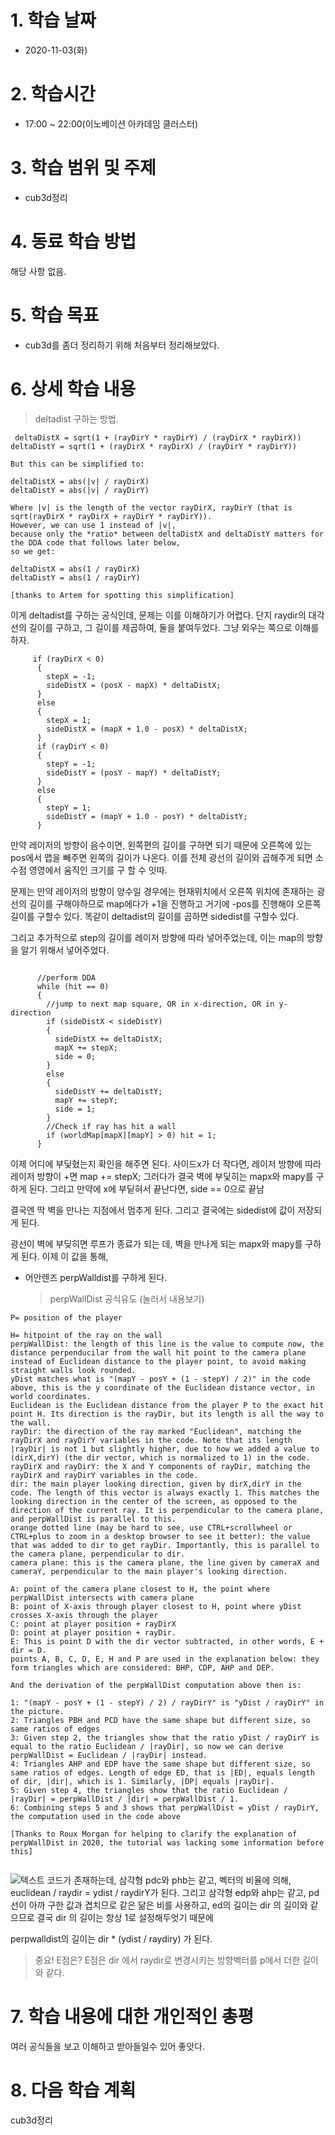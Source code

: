 # 1. 학습 날짜

* 2020-11-03(화)

# 2. 학습시간

* 17:00 ~ 22:00(이노베이션 아카데임 클러스터)

# 3. 학습 범위 및 주제

* cub3d정리
   
    
# 4. 동료 학습 방법

해당 사항 없음.

# 5. 학습 목표

* cub3d를 좀더 정리하기 위해 처음부터 정리해보았다. 
  
# 6. 상세 학습 내용

> deltadist 구하는 방법.
<pre><code> deltaDistX = sqrt(1 + (rayDirY * rayDirY) / (rayDirX * rayDirX))
deltaDistY = sqrt(1 + (rayDirX * rayDirX) / (rayDirY * rayDirY))

But this can be simplified to:

deltaDistX = abs(|v| / rayDirX)
deltaDistY = abs(|v| / rayDirY)

Where |v| is the length of the vector rayDirX, rayDirY (that is sqrt(rayDirX * rayDirX + rayDirY * rayDirY)).
However, we can use 1 instead of |v|, 
because only the *ratio* between deltaDistX and deltaDistY matters for the DDA code that follows later below, 
so we get:

deltaDistX = abs(1 / rayDirX)
deltaDistY = abs(1 / rayDirY)

[thanks to Artem for spotting this simplification]</pre></code>
이게 deltadist를 구하는 공식인데, 문제는 이를 이해하기가 어렵다. 
단지 raydir의 대각선의 길이를 구하고, 그 길이를 제곱하여, 둘을 붙여두었다.  그냥 외우는 쪽으로 이해를하자. 


<pre><code>     if (rayDirX < 0)
      {
        stepX = -1;
        sideDistX = (posX - mapX) * deltaDistX;
      }
      else
      {
        stepX = 1;
        sideDistX = (mapX + 1.0 - posX) * deltaDistX;
      }
      if (rayDirY < 0)
      {
        stepY = -1;
        sideDistY = (posY - mapY) * deltaDistY;
      }
      else
      {
        stepY = 1;
        sideDistY = (mapY + 1.0 - posY) * deltaDistY;
      }
</pre></code>
만약  레이저의 방향이 음수이면, 왼쪽편의 길이를 구하면 되기 때문에 오른쪽에 있는 pos에서 맵을 빼주면 왼쪽의 길이가 나온다. 이를 전체 광선의 길이와 곱해주게 되면 소수점 영영에서 움직인 크기를 구 할 수 잇따. 

문제는 만약 레이저의 방향이 양수일 경우에는 현재위치에서 오른쪽 위치에 존재하는 광선의 길이를 구해야하므로 map에다가 +1을 진행하고 거기에 -pos를 진행해야 오른쪽 길이를 구할수 있다. 똑같이 deltadist의 길이를 곱하면 sidedist를 구할수 있다. 

그리고 추가적으로 step의 길이를 레이저 방향에 따라 넣어주었는데, 이는 map의 방향을 알기 위해서 넣어주었다. 

<pre><code>
      //perform DDA
      while (hit == 0)
      {
        //jump to next map square, OR in x-direction, OR in y-direction
        if (sideDistX < sideDistY)
        {
          sideDistX += deltaDistX;
          mapX += stepX;
          side = 0;
        }
        else
        {
          sideDistY += deltaDistY;
          mapY += stepY;
          side = 1;
        }
        //Check if ray has hit a wall
        if (worldMap[mapX][mapY] > 0) hit = 1;
      } 
</pre></code>
이제 어디에 부딫혔는지 확인을 해주면 된다. 
사이드x가 더 작다면, 레이저 방향에 따라 레이저 방향이 +면 map += stepX; 
그러다가 결국 벽에 부딫히는 mapx와 mapy를 구하게 된다. 그리고 만약에 x에 부딭혀서 끝난다면, side == 0으로 끝남

결국엔 딱 벽을 만나는 지점에서 멈추게 된다. 그리고 결국에는 sidedist에 값이 저장되게 된다. 

광선이 벽에 부딪히면 루프가 종료가 되는 데, 벽을 만나게 되는 mapx와 mapy를 구하게 된다. 이제 이 값을 통해, 

* 어안렌즈 perpWalldist를 구하게 된다. 
  
  > perpWallDist 공식유도 (눌러서 내용보기)

<pre><code>P= position of the player

H= hitpoint of the ray on the wall
perpWallDist: the length of this line is the value to compute now, the distance perpenducilar from the wall hit point to the camera plane instead of Euclidean distance to the player point, to avoid making straight walls look rounded.
yDist matches what is "(mapY - posY + (1 - stepY) / 2)" in the code above, this is the y coordinate of the Euclidean distance vector, in world coordinates.
Euclidean is the Euclidean distance from the player P to the exact hit point H. Its direction is the rayDir, but its length is all the way to the wall.
rayDir: the direction of the ray marked "Euclidean", matching the rayDirX and rayDirY variables in the code. Note that its length |rayDir| is not 1 but slightly higher, due to how we added a value to (dirX,dirY) (the dir vector, which is normalized to 1) in the code.
rayDirX and rayDirY: the X and Y components of rayDir, matching the rayDirX and rayDirY variables in the code.
dir: the main player looking direction, given by dirX,dirY in the code. The length of this vector is always exactly 1. This matches the looking direction in the center of the screen, as opposed to the direction of the current ray. It is perpendicular to the camera plane, and perpWallDist is parallel to this.
orange dotted line (may be hard to see, use CTRL+scrollwheel or CTRL+plus to zoom in a desktop browser to see it better): the value that was added to dir to get rayDir. Importantly, this is parallel to the camera plane, perpendicular to dir.
camera plane: this is the camera plane, the line given by cameraX and cameraY, perpendicular to the main player's looking direction.

A: point of the camera plane closest to H, the point where perpWallDist intersects with camera plane
B: point of X-axis through player closest to H, point where yDist crosses X-axis through the player
C: point at player position + rayDirX
D: point at player position + rayDir.
E: This is point D with the dir vector subtracted, in other words, E + dir = D.
points A, B, C, D, E, H and P are used in the explanation below: they form triangles which are considered: BHP, CDP, AHP and DEP.

And the derivation of the perpWallDist computation above then is:

1: "(mapY - posY + (1 - stepY) / 2) / rayDirY" is "yDist / rayDirY" in the picture.
2: Triangles PBH and PCD have the same shape but different size, so same ratios of edges
3: Given step 2, the triangles show that the ratio yDist / rayDirY is equal to the ratio Euclidean / |rayDir|, so now we can derive perpWallDist = Euclidean / |rayDir| instead.
4: Triangles AHP and EDP have the same shape but different size, so same ratios of edges. Length of edge ED, that is |ED|, equals length of dir, |dir|, which is 1. Similarly, |DP| equals |rayDir|.
5: Given step 4, the triangles show that the ratio Euclidean / |rayDir| = perpWallDist / |dir| = perpWallDist / 1.
6: Combining steps 5 and 3 shows that perpWallDist = yDist / rayDirY, the computation used in the code above

[Thanks to Roux Morgan for helping to clarify the explanation of perpWallDist in 2020, the tutorial was lacking some information before this]
  </pre></code>
![텍스트](https://user-images.githubusercontent.com/60066472/83316384-6f888700-a260-11ea-94a4-313994efae2f.png)
코드가 존재하는데, 삼각형 pdc와 phb는 같고, 벡터의 비율에 의해, euclidean / raydir = ydist / raydirY가 된다. 
그리고 
삼각형 edp와 ahp는 같고, pd선이 아까 구한 값과 겹치므로 같은 닮은 비를 사용하고, ed의 길이는 dir 의 길이와 같으므로 결국 dir 의 길이는 항상 1로 설정해두엇기 때문에 

perpwalldist의 길이는 dir * (ydist / raydiry) 가 된다. 

> 중요! E점은? E점은 dir 에서 raydir로 변경시키는 방향벡터를 p에서 더한 길이와 같다. 


# 7. 학습 내용에 대한 개인적인 총평

여러 공식들을 보고 이해하고 받아들일수 있어 좋앗다. 

# 8. 다음 학습 계획
cub3d정리